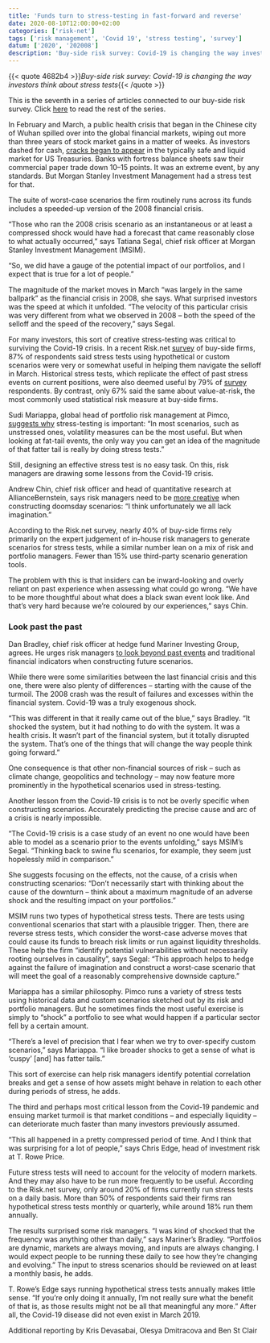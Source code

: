 ```yaml
---
title: 'Funds turn to stress-testing in fast-forward and reverse'
date: 2020-08-10T12:00:00+02:00
categories: ['risk-net']
tags: ['risk management', 'Covid 19', 'stress testing', 'survey']
datum: ['2020', '202008']
description: 'Buy-side risk survey: Covid-19 is changing the way investors think about stress tests'
---
```


{{< quote 4682b4 >}}_Buy-side risk survey: Covid-19 is changing the way investors think about stress tests_{{< /quote >}}

This is the seventh in a series of articles connected to our buy-side risk survey. Click [here](https://www.risk.net/topics/buy-side-risk-survey-2020) to read the rest of the series.

In February and March, a public health crisis that began in the Chinese city of Wuhan spilled over into the global financial markets, wiping out more than three years of stock market gains in a matter of weeks. As investors dashed for cash, [cracks began to appear](https://www.risk.net/derivatives/7505206/us-treasury-market-holds-its-breath-after-high-drama) in the typically safe and liquid market for US Treasuries. Banks with fortress balance sheets saw their commercial paper trade down 10–15 points. It was an extreme event, by any standards. But Morgan Stanley Investment Management had a stress test for that.

The suite of worst-case scenarios the firm routinely runs across its funds includes a speeded-up version of the 2008 financial crisis.

“Those who ran the 2008 crisis scenario as an instantaneous or at least a compressed shock would have had a forecast that came reasonably close to what actually occurred,” says Tatiana Segal, chief risk officer at Morgan Stanley Investment Management (MSIM).

“So, we did have a gauge of the potential impact of our portfolios, and I expect that is true for a lot of people.”

The magnitude of the market moves in March “was largely in the same ballpark” as the financial crisis in 2008, she says. What surprised investors was the speed at which it unfolded. “The velocity of this particular crisis was very different from what we observed in 2008 – both the speed of the selloff and the speed of the recovery,” says Segal.

For many investors, this sort of creative stress-testing was critical to surviving the Covid-19 crisis. In a recent Risk.net [survey](https://www.risk.net/investing/7658331/before-and-after-the-covid-19-storm-buy-side-risk-survey) of buy-side firms, 87% of respondents said stress tests using hypothetical or custom scenarios were very or somewhat useful in helping them navigate the selloff in March. Historical stress tests, which replicate the effect of past stress events on current positions, were also deemed useful by 79% of [survey](https://www.risk.net/investing/7658331/before-and-after-the-covid-19-storm-buy-side-risk-survey) respondents. By contrast, only 67% said the same about value-at-risk, the most commonly used statistical risk measure at buy-side firms.

Sudi Mariappa, global head of portfolio risk management at Pimco, [suggests why](https://www.risk.net/investing/7659571/pimcos-mariappa-on-iterating-through-the-covid-19-crisis) stress-testing is important: “In most scenarios, such as unstressed ones, volatility measures can be the most useful. But when looking at fat-tail events, the only way you can get an idea of the magnitude of that fatter tail is really by doing stress tests.”

Still, designing an effective stress test is no easy task. On this, risk managers are drawing some lessons from the Covid-19 crisis.

Andrew Chin, chief risk officer and head of quantitative research at AllianceBernstein, says risk managers need to be [more creative](https://www.risk.net/investing/risk-management/7662716/alliancebernsteins-cro-on-managing-risk-with-imagination) when constructing doomsday scenarios: “I think unfortunately we all lack imagination.”

According to the Risk.net survey, nearly 40% of buy-side firms rely primarily on the expert judgement of in-house risk managers to generate scenarios for stress tests, while a similar number lean on a mix of risk and portfolio managers. Fewer than 15% use third-party scenario generation tools.

The problem with this is that insiders can be inward-looking and overly reliant on past experience when assessing what could go wrong. “We have to be more thoughtful about what does a black swan event look like. And that’s very hard because we’re coloured by our experiences,” says Chin.

### Look past the past

Dan Bradley, chief risk officer at hedge fund Mariner Investing Group, agrees. He urges risk managers [to look beyond past events](https://www.risk.net/investing/risk-management/7661821/mariners-cro-on-avoiding-predictable-surprises) and traditional financial indicators when constructing future scenarios.

While there were some similarities between the last financial crisis and this one, there were also plenty of differences – starting with the cause of the turmoil. The 2008 crash was the result of failures and excesses within the financial system. Covid-19 was a truly exogenous shock.

“This was different in that it really came out of the blue,” says Bradley. “It shocked the system, but it had nothing to do with the system. It was a health crisis. It wasn’t part of the financial system, but it totally disrupted the system. That’s one of the things that will change the way people think going forward.”

One consequence is that other non-financial sources of risk – such as climate change, geopolitics and technology – may now feature more prominently in the hypothetical scenarios used in stress-testing.

Another lesson from the Covid-19 crisis is to not be overly specific when constructing scenarios. Accurately predicting the precise cause and arc of a crisis is nearly impossible.

“The Covid-19 crisis is a case study of an event no one would have been able to model as a scenario prior to the events unfolding,” says MSIM’s Segal. “Thinking back to swine flu scenarios, for example, they seem just hopelessly mild in comparison.”

She suggests focusing on the effects, not the cause, of a crisis when constructing scenarios: “Don’t necessarily start with thinking about the cause of the downturn – think about a maximum magnitude of an adverse shock and the resulting impact on your portfolios.”

MSIM runs two types of hypothetical stress tests. There are tests using conventional scenarios that start with a plausible trigger. Then, there are reverse stress tests, which consider the worst-case adverse moves that could cause its funds to breach risk limits or run against liquidity thresholds. These help the firm “identify potential vulnerabilities without necessarily rooting ourselves in causality”, says Segal: “This approach helps to hedge against the failure of imagination and construct a worst-case scenario that will meet the goal of a reasonably comprehensive downside capture.”

Mariappa has a similar philosophy. Pimco runs a variety of stress tests using historical data and custom scenarios sketched out by its risk and portfolio managers. But he sometimes finds the most useful exercise is simply to “shock” a portfolio to see what would happen if a particular sector fell by a certain amount.

“There’s a level of precision that I fear when we try to over-specify custom scenarios,” says Mariappa. “I like broader shocks to get a sense of what is ‘cuspy’ [and] has fatter tails.”

This sort of exercise can help risk managers identify potential correlation breaks and get a sense of how assets might behave in relation to each other during periods of stress, he adds.

The third and perhaps most critical lesson from the Covid-19 pandemic and ensuing market turmoil is that market conditions – and especially liquidity – can deteriorate much faster than many investors previously assumed.

“This all happened in a pretty compressed period of time. And I think that was surprising for a lot of people,” says Chris Edge, head of investment risk at T. Rowe Price.

Future stress tests will need to account for the velocity of modern markets. And they may also have to be run more frequently to be useful. According to the Risk.net survey, only around 20% of firms currently run stress tests on a daily basis. More than 50% of respondents said their firms ran hypothetical stress tests monthly or quarterly, while around 18% run them annually.

The results surprised some risk managers. “I was kind of shocked that the frequency was anything other than daily,” says Mariner’s Bradley. “Portfolios are dynamic, markets are always moving, and inputs are always changing. I would expect people to be running these daily to see how they’re changing and evolving.” The input to stress scenarios should be reviewed on at least a monthly basis, he adds.

T. Rowe’s Edge says running hypothetical stress tests annually makes little sense. “If you’re only doing it annually, I’m not really sure what the benefit of that is, as those results might not be all that meaningful any more.” After all, the Covid-19 disease did not even exist in March 2019.

Additional reporting by Kris Devasabai, Olesya Dmitracova and Ben St Clair

